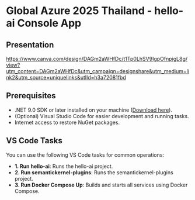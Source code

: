 # Global Azure 2025 Thailand - hello-ai Console App

## Presentation
https://www.canva.com/design/DAGm2aWHfDc/t1Tp0LhSV9IgpOfnpigL8g/view?utm_content=DAGm2aWHfDc&utm_campaign=designshare&utm_medium=link2&utm_source=uniquelinks&utlId=h3a72081fbd

## Prerequisites

- .NET 9.0 SDK or later installed on your machine ([Download here](https://dotnet.microsoft.com/download)).
- (Optional) Visual Studio Code for easier development and running tasks.
- Internet access to restore NuGet packages.

## VS Code Tasks

You can use the following VS Code tasks for common operations:

- **1. Run hello-ai**: Runs the hello-ai project.
- **2. Run semantickernel-plugins**: Runs the semantickernel-plugins project.
- **3. Run Docker Compose Up**: Builds and starts all services using Docker Compose. 
